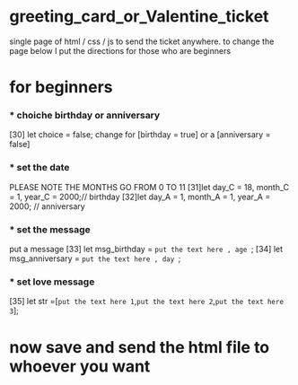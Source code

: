 # greeting_card_or_Valentine_ticket
single page of html / css / js to send the ticket anywhere. to change the page below I put the directions for those who are beginners

# for beginners
### * choiche birthday or anniversary
[30] let choice = false;
change for [birthday = true] or a [anniversary = false]


### * set the date
PLEASE NOTE THE MONTHS GO FROM 0 TO 11
[31]let day_C = 18, month_C = 1, year_C = 2000;// birthday
[32]let day_A = 1, month_A = 1, year_A = 2000; // anniversary


### * set the message
put a message
[33]  let msg_birthday = `put the text here , age `;
[34]  let msg_anniversary = `put the text here , day `;


### * set love message
[35]  let str =[`put the text here 1`,`put the text here 2`,`put the text here 3`];


# now save and send the html file to whoever you want
